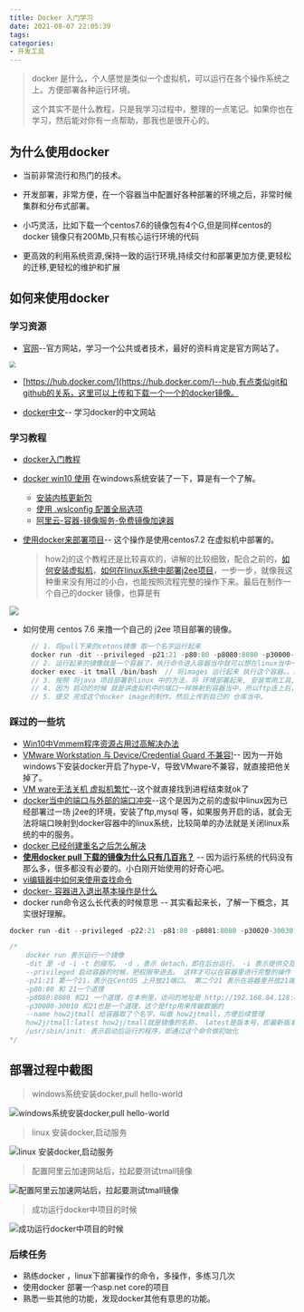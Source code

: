 ```yaml
---
title: Docker 入门学习
date: 2021-08-07 22:05:39
tags:
categories:
- 开发工具
---
```


> docker 是什么，个人感觉是类似一个虚拟机，可以运行在各个操作系统之上。方便部署各种运行环境。
>
> 这个其实不是什么教程，只是我学习过程中，整理的一点笔记。如果你也在学习，然后能对你有一点帮助，那我也是很开心的。

## 为什么使用docker

- 当前非常流行和热门的技术。

- 开发部署，非常方便，在一个容器当中配置好各种部署的环境之后，非常时候集群和分布式部署。

- 小巧灵活，比如下载一个centos7.6的镜像包有4个G,但是同样centos的docker 镜像只有200Mb,只有核心运行环境的代码

- 更高效的利用系统资源,保持一致的运行环境,持续交付和部署更加方便,更轻松的迁移,更轻松的维护和扩展



##  如何来使用docker

### 学习资源

- [官网](https://www.docker.com/)--官方网站，学习一个公共或者技术，最好的资料肯定是官方网站了。

 <img src="http://blogimg.hongjy.cn/docker-1.png" style="zoom:70%;" />

- [https://hub.docker.com/](https://hub.docker.com/)--hub,有点类似git和github的关系，这里可以上传和下载一个一个的docker镜像。

- [docker中文](https://www.docker.org.cn/index.html)-- 学习docker的中文网站

<!-- more -->

### 学习教程

- [docker入门教程](https://www.ruanyifeng.com/blog/2018/02/docker-tutorial.html)

- [docker win10 使用](https://www.jianshu.com/p/c70756bf49e4) 在windows系统安装了一下，算是有一个了解。
    - [安装内核更新包](https://docs.microsoft.com/zh-cn/windows/wsl/install-win10#step-4---download-the-linux-kernel-update-package)
    - [使用 .wslconfig 配置全局选项](https://docs.microsoft.com/zh-cn/windows/wsl/wsl-config#configure-global-options-with-wslconfig)
    - [阿里云-容器-镜像服务-免费镜像加速器](https://cr.console.aliyun.com/cn-hangzhou/instances/mirrors)


- [使用docker来部署项目](https://how2j.cn/k/docker/docker-docker/2005.html)-- 这个操作是使用centos7.2 在虚拟机中部署的。

     > how2j的这个教程还是比较喜欢的，讲解的比较细致，配合之前的，[如何安装虚拟机](https://how2j.cn/k/vmware/vmware-vmware/1997.html)，[如何在linux系统中部署j2ee项目](https://how2j.cn/k/deploy2linux/deploy2linux-breif/1591.html)，一步一步，就像我这种重来没有用过的小白，也能按照流程完整的操作下来。最后在制作一个自己的docker 镜像，也算是有

<img src="http://blogimg.hongjy.cn/docker-9.png"  />



- 如何使用 centos 7.6 来撸一个自己的 j2ee 项目部署的镜像。

  ```c
    // 1. 将pull下来的cetons镜像 取一个名字运行起来
    docker run -dit --privileged -p21:21 -p80:80 -p8080:8080 -p30000-30010:30000-30010 --name tmall centos:7.6.1810 /usr/sbin/init
    // 2. 运行起来的镜像就是一个容器了，执行命令进入容器当中就可以想在linux当中一样来执行操作
    docker exec -it tmall /bin/bash  // 将images 运行起来 执行这个容器。。然后进入容器当中操作
    // 3. 按照 将java 项目部署到linux 中的方法，将 环境部署起来, 安装常用工具,配置 ftp,安装jdk,mysql,tomcat等等步骤
    // 4. 因为 启动的时候 就是讲虚拟机中的端口一样映射到容器当中，所以ftp连上后，会直接连接到容器内容，就可以上传文件了。 
    // 5. 提交 完成这个docker image的制作。然后上传到自己的 仓库当中。
  ```




### 踩过的一些坑

- [Win10中Vmmem程序资源占用过高解决办法](https://zhuanlan.zhihu.com/p/277825426)
- [VMware Workstation 与 Device/Credential Guard 不兼容!](https://blog.csdn.net/luckysign/article/details/101915064)-- 因为一开始windows下安装docker开启了hype-V，导致VMware不兼容，就直接把他关掉了。
- [VM ware无法关机 虚拟机繁忙](https://blog.csdn.net/qq_34646546/article/details/86561183)--这个就直接找到进程结束就ok了
- [docker当中的端口与外部的端口冲突](https://blog.csdn.net/qq_17623363/article/details/106436394)--这个是因为之前的虚拟中linux因为已经部署过一场 j2ee的环境，安装了ftp,mysql 等，如果服务开启的话，就会无法将端口映射到docker容器中的linux系统，比较简单的办法就是关闭linux系统的中的服务。
- [docker 已经创建重名之后怎么解决](https://blog.csdn.net/iw1210/article/details/84674936)
- [**使用docker pull 下载的镜像为什么只有几百兆？**](https://blog.51cto.com/liuleis/2298633) -- 因为运行系统的代码没有那么多，很多都没有必要的。小白刚开始使用的好奇心吧。
- [vi编辑器中如何来使用查找命令](https://blog.csdn.net/ghj1976/article/details/6066069)
- [docker- 容器进入退出基本操作是什么](https://blog.csdn.net/dongdong9223/article/details/52998375)
- docker run命令这么长代表的时候意思 -- 其实看起来长，了解一下概念，其实很好理解。

```c
docker run -dit --privileged -p22:21 -p81:80 -p8081:8080 -p30020-30030:30000-30010 --name how2jtmall how2j/tmall:latest /usr/sbin/init

/*
    docker run 表示运行一个镜像
    -dit 是 -d -i -t 的缩写。 -d ，表示 detach，即在后台运行。 -i 表示提供交互接口，这样才可以通过 docker 和 跑起来的操作系统交互。 -t 表示提供一个 tty (伪终端)，与 -i 配合就可以通过 ssh 工具连接到 这个容器里面去了
    --privileged 启动容器的时候，把权限带进去。 这样才可以在容器里进行完整的操作
    -p21:21 第一个21，表示在CentOS 上开放21端口。 第二个21 表示在容器里开放21端口。 这样当访问CentOS 的21端口的时候，就会间接地访问到容器里了
    -p80:80 和 21一个道理
    -p8080:8080 和21 一个道理，在本例里，访问的地址是 http://192.168.84.128:8080/tmall/， 这个 192.168.84.128 是CentOS 的ip地址，8080是 CentOS 的端口，但是通过-p8080:8080 这么一映射，就访问到容器里的8080端口上的 tomcat了
    -p30000-30010 和21也是一个道理，这个是ftp用来传输数据的
    --name how2jtmall 给容器取了个名字，叫做 how2jtmall，方便后续管理
    how2j/tmall:latest how2j/tmall就是镜像的名称， latest是版本号，即最新版本
    /usr/sbin/init: 表示启动后运行的程序，即通过这个命令做初始化
*/

```



## 部署过程中截图

> windows系统安装docker,pull hello-world

![windows系统安装docker,pull hello-world](http://blogimg.hongjy.cn/docker-2.png)

> linux 安装docker,启动服务

![linux 安装docker,启动服务](http://blogimg.hongjy.cn/docker-4.png)

> 配置阿里云加速网站后，拉起要测试tmall镜像

![配置阿里云加速网站后，拉起要测试tmall镜像](http://blogimg.hongjy.cn/docker-5.png)

> 成功运行docker中项目的时候

![成功运行docker中项目的时候](http://blogimg.hongjy.cn/docker-6.png)

### 后续任务

- 熟练docker ，linux下部署操作的命令，多操作，多练习几次
- 使用docker 部署一个asp.net core的项目
- 熟悉一些其他的功能，发现docker其他有意思的功能。



<!-- ![](http://blogimg.hongjy.cn/docker-docker-5.png)
![](http://blogimg.hongjy.cn/docker-docker-docker-6.png)
![](http://blogimg.hongjy.cn/docker-docker-docker-7.png)
![](http://blogimg.hongjy.cn/docker-docker-docker-8.png)
![](http://blogimg.hongjy.cn/docker-docker-docker-9.png)
![](http://blogimg.hongjy.cn/docker-docker-1.png)
![](http://blogimg.hongjy.cn/docker-docker-2.png)
![](http://blogimg.hongjy.cn/docker-docker-3.png)
![](http://blogimg.hongjy.cn/docker-docker-4.png) -->
